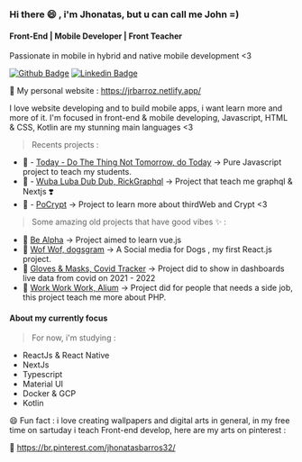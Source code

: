 ### Hi there 😄 , i'm Jhonatas, but u can call me John =)
#### Front-End | Mobile Developer | Front Teacher
Passionate in mobile in hybrid and native mobile development <3

[![Github Badge](https://img.shields.io/badge/-Github-000?style=flat-square&logo=Github&logoColor=white&link=https://github.com/JRBARROZ)](https://github.com/JRBARROZ)
[![Linkedin Badge](https://img.shields.io/badge/-LinkedIn-blue?style=flat-square&logo=Linkedin&logoColor=white&link=https://www.linkedin.com/in/jhonatas-barros-b26200174)](https://www.linkedin.com/in/jhonatas-barros-b26200174)

:link: My personal website : https://jrbarroz.netlify.app/

I love website developing and to build mobile apps, i want learn more and more of it.
I'm focused in front-end & mobile developing, Javascript, HTML & CSS, Kotlin are my stunning main languages <3
> Recents projects :
  - :dart:  - [Today - Do The Thing Not Tomorrow, do Today](https://github.com/JRBARROZ/today) -> Pure Javascript project to teach my students.
  - :dart:  - [Wuba Luba Dub Dub, RickGraphql](https://rickgraphql.vercel.app/) -> Project that teach me graphql & Nextjs ❣️
  - :dart:  - [PoCrypt](https://github.com/JRBARROZ/thirdweb) -> Project to learn more about thirdWeb and Crypt <3
> Some amazing old projects that have good vibes ✨ :
  - 🌱 [Be Alpha](https://github.com/JRBARROZ/Web2-vue/tree/main/todo) -> Project aimed to learn vue.js
  - 🌱 [Wof Wof, dogsgram](https://github.com/JRBARROZ/Dogs) -> A Social media for Dogs , my first React.js project.
  - 🌱 [Gloves & Masks, Covid Tracker](https://github.com/JRBARROZ/covidtracker) -> Project did to show in dashboards live data from covid on 2021 - 2022
  - 🌱 [Work Work Work, Alium](https://github.com/JRBARROZ/Alium) -> Project did for people that needs a side job, this project teach me more about PHP.

#### About my currently focus
> For now, i'm studying :
  - ReactJs & React Native
  - NextJs
  - Typescript
  - Material UI
  - Docker & GCP
  - Kotlin

😄 Fun fact : i love creating wallpapers and digital arts in general, in my free time on sartuday i teach Front-end develop, here are my arts on pinterest :

🌱 https://br.pinterest.com/jhonatasbarros32/

